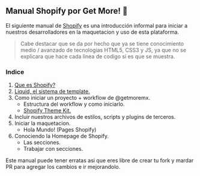 ## Manual Shopify por Get More! :metal:

El siguiente manual de [Shopify](https://shopify.com) es una introducción informal para iniciar a nuestros desarrolladores en la maquetacion y uso de esta plataforma.

> Cabe destacar que se da por hecho que ya se tiene conocimiento medio / avanzado de tecnologias HTML5, CSS3 y JS, ya que no se explicara que hace cada linea de codigo si es que se muestra.

### Indice

1. [Que es Shopify?](que-es-shopify.md)
2. [Liquid, el sistema de template.](que-es-liquid.md)
3. Como iniciar un proyecto + workflow de @getmoremx.
    * Estructura del workflow y como iniciarlo.
    * [Shopify Theme Kit.](themekit-instalar.md)
4. Incluir nuestros archivos de estilos, scripts y plugins de terceros.
5. Iniciar la maquetacion.
    * Hola Mundo! (Pages Shopify)
6. Conociendo la Homepage de Shopify.
    * Las secciones.
    * Trabajar con secciones.

Este manual puede tener erratas asi que eres libre de crear tu fork y mardar PR para agregar los cambios e ir mejorandolo.